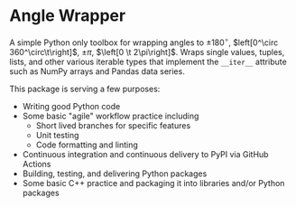 # Angle Wrapper

A simple Python only toolbox for wrapping angles to $\pm180^\circ$, $left[0^\circ 360^\circ\t\right]$, $\pm\pi$, $\left[0 \t 2\pi\right]$. Wraps single values, tuples, lists, and other various iterable types that implement the `__iter__` attribute such as NumPy arrays and Pandas data series.

This package is serving a few purposes:

* Writing good Python code
* Some basic "agile" workflow practice including
  * Short lived branches for specific features
  * Unit testing
  * Code formatting and linting
* Continuous integration and continuous delivery to PyPI via GitHub Actions
* Building, testing, and delivering Python packages
* Some basic C++ practice and packaging it into libraries and/or Python packages 